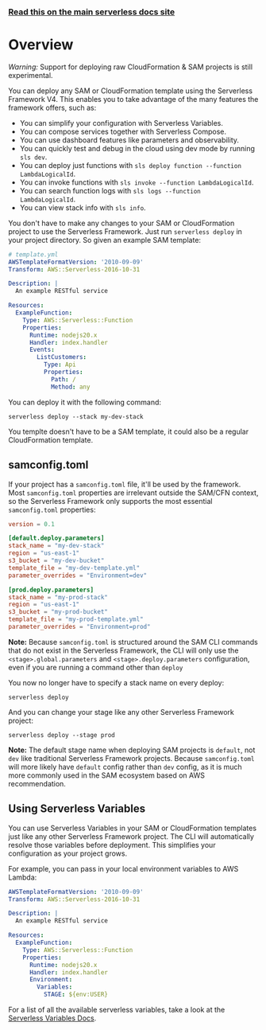 <!--
title: Serverless Framework - Deploying SAM & CloudFormation Projects
menuText: Deploying SAM/CFN Projects
short_title: Deploying SAM & CloudFormation Projects
layout: Doc
-->

<!-- DOCS-SITE-LINK:START automatically generated  -->

### [Read this on the main serverless docs site](https://www.serverless.com/framework/docs/guides/sam/)

<!-- DOCS-SITE-LINK:END -->

# Overview

_Warning:_ Support for deploying raw CloudFormation & SAM projects is still experimental.

You can deploy any SAM or CloudFormation template using the Serverless Framework V4. This enables you to take advantage of the many features the framework offers, such as:

- You can simplify your configuration with Serverless Variables.
- You can compose services together with Serverless Compose.
- You can use dashboard features like parameters and observability.
- You can quickly test and debug in the cloud using dev mode by running `sls dev`.
- You can deploy just functions with `sls deploy function --function LambdaLogicalId`.
- You can invoke functions with `sls invoke --function LambdaLogicalId`.
- You can search function logs with `sls logs --function LambdaLogicalId`.
- You can view stack info with `sls info`.

You don't have to make any changes to your SAM or CloudFormation project to use the Serverless Framework. Just run `serverless deploy` in your project directory. So given an example SAM template:

```yml
# template.yml
AWSTemplateFormatVersion: '2010-09-09'
Transform: AWS::Serverless-2016-10-31

Description: |
  An example RESTful service

Resources:
  ExampleFunction:
    Type: AWS::Serverless::Function
    Properties:
      Runtime: nodejs20.x
      Handler: index.handler
      Events:
        ListCustomers:
          Type: Api
          Properties:
            Path: /
            Method: any
```

You can deploy it with the following command:

```
serverless deploy --stack my-dev-stack
```

You templte doesn't have to be a SAM template, it could also be a regular CloudFormation template.

## samconfig.toml

If your project has a `samconfig.toml` file, it'll be used by the framework. Most `samconfig.toml` properties are irrelevant outside the SAM/CFN context, so the Serverless Framework only supports the most essential `samconfig.toml` properties:

```toml
version = 0.1

[default.deploy.parameters]
stack_name = "my-dev-stack"
region = "us-east-1"
s3_bucket = "my-dev-bucket"
template_file = "my-dev-template.yml"
parameter_overrides = "Environment=dev"

[prod.deploy.parameters]
stack_name = "my-prod-stack"
region = "us-east-1"
s3_bucket = "my-prod-bucket"
template_file = "my-prod-template.yml"
parameter_overrides = "Environment=prod"
```

**Note:** Because `samconfig.toml` is structured around the SAM CLI commands that do not exist in the Serverless Framework, the CLI will only use the `<stage>.global.parameters` and `<stage>.deploy.parameters` configuration, even if you are running a command other than `deploy`

You now no longer have to specify a stack name on every deploy:

```
serverless deploy
```

And you can change your stage like any other Serverless Framework project:

```
serverless deploy --stage prod
```

**Note:** The default stage name when deploying SAM projects is `default`, not `dev` like traditional Serverless Framework projects. Because `samconfig.toml` will more likely have `default` config rather than `dev` config, as it is much more commonly used in the SAM ecosystem based on AWS recommendation.

## Using Serverless Variables

You can use Serverless Variables in your SAM or CloudFormation templates just like any other Serverless Framework project. The CLI will automatically resolve those variables before deployment. This simplifies your configuration as your project grows.

For example, you can pass in your local environment variables to AWS Lambda:

```yml
AWSTemplateFormatVersion: '2010-09-09'
Transform: AWS::Serverless-2016-10-31

Description: |
  An example RESTful service

Resources:
  ExampleFunction:
    Type: AWS::Serverless::Function
    Properties:
      Runtime: nodejs20.x
      Handler: index.handler
      Environment:
        Variables:
          STAGE: ${env:USER}
```

For a list of all the available serverless variables, take a look at the [Serverless Variables Docs](./variables/README.md).
